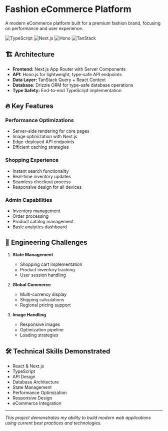 # Fashion eCommerce Platform

A modern eCommerce platform built for a premium fashion brand, focusing on performance and user experience.

![TypeScript](https://img.shields.io/badge/TypeScript-5.2-blue)
![Next.js](https://img.shields.io/badge/Next.js-14-black)
![Hono](https://img.shields.io/badge/Hono.js-3.7-yellow)
![TanStack](https://img.shields.io/badge/TanStack-5.0-red)

## 🏗 Architecture

- **Frontend:** Next.js App Router with Server Components
- **API:** Hono.js for lightweight, type-safe API endpoints
- **Data Layer:** TanStack Query + React Context
- **Database:** Drizzle ORM for type-safe database operations
- **Type Safety:** End-to-end TypeScript implementation

## 🔥 Key Features

### Performance Optimizations

- Server-side rendering for core pages
- Image optimization with Next.js
- Edge-deployed API endpoints
- Efficient caching strategies

### Shopping Experience

- Instant search functionality
- Real-time inventory updates
- Seamless checkout process
- Responsive design for all devices

### Admin Capabilities

- Inventory management
- Order processing
- Product catalog management
- Basic analytics dashboard

## 💪 Engineering Challenges

1. **State Management**

   - Shopping cart implementation
   - Product inventory tracking
   - User session handling

2. **Global Commerce**

   - Multi-currency display
   - Shipping calculations
   - Regional pricing support

3. **Image Handling**
   - Responsive images
   - Optimization pipeline
   - Loading strategies

## 🛠 Technical Skills Demonstrated

- React & Next.js
- TypeScript
- API Design
- Database Architecture
- State Management
- Performance Optimization
- Responsive Design
- eCommerce Integration

---

_This project demonstrates my ability to build modern web applications using current best practices and technologies._
